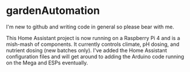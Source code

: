 # gardenAutomation

I'm new to github and writing code in general so please bear with me. 

This Home Assistant project is now running on a Raspberry Pi 4 and is a mish-mash of components. It currently controls climate, pH dosing, 
and nutrient dosing (new batches only). I've added the Home Assistant configuration files and will get around to adding the Arduino code 
running on the Mega and ESPs eventually.
